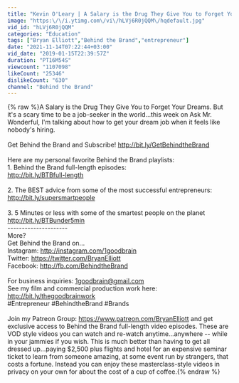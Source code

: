 ```yaml
---
title: "Kevin O'Leary | A Salary is the Drug They Give You to Forget Your Dreams"
image: "https:\/\/i.ytimg.com\/vi\/hLVj6R0jQQM\/hqdefault.jpg"
vid_id: "hLVj6R0jQQM"
categories: "Education"
tags: ["Bryan Elliott","Behind the Brand","entrepreneur"]
date: "2021-11-14T07:22:44+03:00"
vid_date: "2019-01-15T22:39:57Z"
duration: "PT16M54S"
viewcount: "1107098"
likeCount: "25346"
dislikeCount: "630"
channel: "Behind the Brand"
---
```

{% raw %}A Salary is the Drug They Give You to Forget Your Dreams. But it's a scary time to be a job-seeker in the world...this week on Ask Mr. Wonderful, I'm talking about how to get your dream job when it feels like nobody's hiring. <br /><br />Get Behind the Brand and Subscribe! <a rel="nofollow" target="blank" href="http://bit.ly/GetBehindtheBrand">http://bit.ly/GetBehindtheBrand</a><br /><br />Here are my personal favorite Behind the Brand playlists:<br />1. Behind the Brand full-length episodes:<br /><a rel="nofollow" target="blank" href="http://bit.ly/BTBfull-length">http://bit.ly/BTBfull-length</a><br /><br />2. The BEST advice from some of the most successful entrepreneurs: <a rel="nofollow" target="blank" href="http://bit.ly/supersmartpeople">http://bit.ly/supersmartpeople</a><br /><br />3. 5 Minutes or less with some of the smartest people on the planet <a rel="nofollow" target="blank" href="http://bit.ly/BTBunder5min">http://bit.ly/BTBunder5min</a><br />---------------------<br />More? <br />Get Behind the Brand on...<br />Instagram: <a rel="nofollow" target="blank" href="http://instagram.com/1goodbrain">http://instagram.com/1goodbrain</a><br />Twitter: <a rel="nofollow" target="blank" href="https://twitter.com/BryanElliott">https://twitter.com/BryanElliott</a><br />Facebook: <a rel="nofollow" target="blank" href="http://fb.com/BehindtheBrand">http://fb.com/BehindtheBrand</a><br /><br />For business inquiries: 1goodbrain@gmail.com<br />See my film and commercial production work here:<br /><a rel="nofollow" target="blank" href="http://bit.ly/thegoodbrainwork">http://bit.ly/thegoodbrainwork</a><br />#Entrepreneur #BehindtheBrand #Brands<br /><br />Join my Patreon Group: <a rel="nofollow" target="blank" href="https://www.patreon.com/BryanElliott">https://www.patreon.com/BryanElliott</a> and get exclusive access to Behind the Brand full-length video episodes. These are VOD style videos you can watch and re-watch anytime...anywhere -- while in your jammies if you wish. This is much better than having to get all dressed up...paying $2,500 plus flights and hotel for an expensive seminar ticket to learn from someone amazing, at some event run by strangers, that costs a fortune. Instead you can enjoy these masterclass-style videos in privacy on your own for about the cost of a cup of coffee.{% endraw %}
